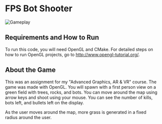 # FPS Bot Shooter

![Gameplay](src/Gameplay.gif)

## Requirements and How to Run
To run this code, you will need OpenGL and CMake. For detailed steps on how to run OpenGL projects, go to http://www.opengl-tutorial.org/.

## About the Game
This was an assignment for my "Advanced Graphics, AR & VR" course. The game was made with OpenGL. You will spawn with a first person view on a green field with trees, rocks, and bots. You can move around the map using arrow keys and shoot using your mouse. You can see the number of kills, bots left, and bullets left on the display.

As the user moves around the map, more grass is generated in a fixed radius around the user.
